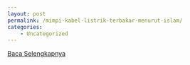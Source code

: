 ```yaml
---
layout: post
permalink: /mimpi-kabel-listrik-terbakar-menurut-islam/
categories:
    - Uncategorized
---
```


[Baca Selengkapnya](/04)